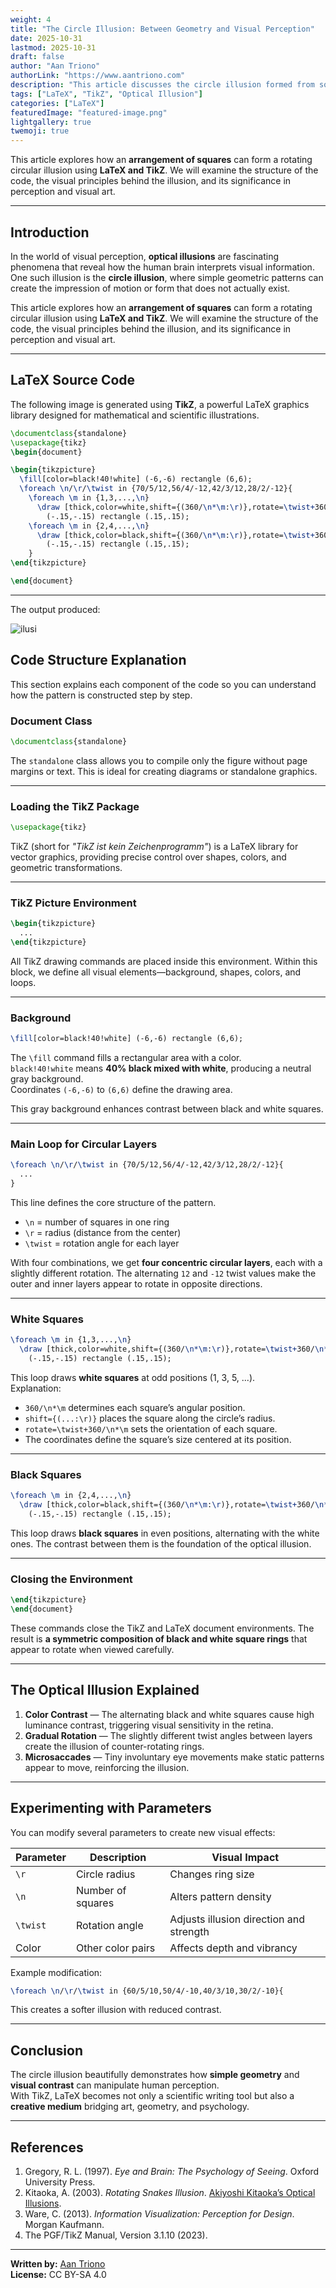 ```yaml
---
weight: 4
title: "The Circle Illusion: Between Geometry and Visual Perception"
date: 2025-10-31
lastmod: 2025-10-31
draft: false
author: "Aan Triono"
authorLink: "https://www.aantriono.com"
description: "This article discusses the circle illusion formed from square arrangements using TikZ in LaTeX, along with the scientific explanation behind the visual perception phenomenon."
tags: ["LaTeX", "TikZ", "Optical Illusion"]
categories: ["LaTeX"]
featuredImage: "featured-image.png"
lightgallery: true
twemoji: true
---
```

This article explores how an **arrangement of squares** can form a rotating circular illusion using **LaTeX and TikZ**. We will examine the structure of the code, the visual principles behind the illusion, and its significance in perception and visual art.

---

<!--more-->

## Introduction

In the world of visual perception, **optical illusions** are fascinating phenomena that reveal how the human brain interprets visual information. One such illusion is the **circle illusion**, where simple geometric patterns can create the impression of motion or form that does not actually exist.

This article explores how an **arrangement of squares** can form a rotating circular illusion using **LaTeX and TikZ**. We will examine the structure of the code, the visual principles behind the illusion, and its significance in perception and visual art.

---

## LaTeX Source Code

The following image is generated using **TikZ**, a powerful LaTeX graphics library designed for mathematical and scientific illustrations.

```latex
\documentclass{standalone}
\usepackage{tikz}
\begin{document}

\begin{tikzpicture}
  \fill[color=black!40!white] (-6,-6) rectangle (6,6);
  \foreach \n/\r/\twist in {70/5/12,56/4/-12,42/3/12,28/2/-12}{
    \foreach \m in {1,3,...,\n}
      \draw [thick,color=white,shift={(360/\n*\m:\r)},rotate=\twist+360/\n*\m]
        (-.15,-.15) rectangle (.15,.15);
    \foreach \m in {2,4,...,\n}
      \draw [thick,color=black,shift={(360/\n*\m:\r)},rotate=\twist+360/\n*\m]
        (-.15,-.15) rectangle (.15,.15);
    }
\end{tikzpicture}

\end{document}
```

---
The output produced:

![ilusi](ilusi.png " Circle or Spiral ")

## Code Structure Explanation

This section explains each component of the code so you can understand how the pattern is constructed step by step.

### **Document Class**
```latex
\documentclass{standalone}
```
The `standalone` class allows you to compile only the figure without page margins or text. This is ideal for creating diagrams or standalone graphics.

---

### **Loading the TikZ Package**
```latex
\usepackage{tikz}
```
TikZ (short for *"TikZ ist kein Zeichenprogramm"*) is a LaTeX library for vector graphics, providing precise control over shapes, colors, and geometric transformations.

---

### **TikZ Picture Environment**
```latex
\begin{tikzpicture}
  ...
\end{tikzpicture}
```
All TikZ drawing commands are placed inside this environment. Within this block, we define all visual elements—background, shapes, colors, and loops.

---

### **Background**
```latex
\fill[color=black!40!white] (-6,-6) rectangle (6,6);
```
The `\fill` command fills a rectangular area with a color.  
`black!40!white` means **40% black mixed with white**, producing a neutral gray background.  
Coordinates `(-6,-6)` to `(6,6)` define the drawing area.

This gray background enhances contrast between black and white squares.

---

### **Main Loop for Circular Layers**
```latex
\foreach \n/\r/\twist in {70/5/12,56/4/-12,42/3/12,28/2/-12}{
  ...
}
```
This line defines the core structure of the pattern.  
- `\n` = number of squares in one ring  
- `\r` = radius (distance from the center)  
- `\twist` = rotation angle for each layer  

With four combinations, we get **four concentric circular layers**, each with a slightly different rotation. The alternating `12` and `-12` twist values make the outer and inner layers appear to rotate in opposite directions.

---

### **White Squares**
```latex
\foreach \m in {1,3,...,\n}
  \draw [thick,color=white,shift={(360/\n*\m:\r)},rotate=\twist+360/\n*\m]
    (-.15,-.15) rectangle (.15,.15);
```
This loop draws **white squares** at odd positions (1, 3, 5, ...).  
Explanation:
- `360/\n*\m` determines each square’s angular position.  
- `shift={(...:\r)}` places the square along the circle’s radius.  
- `rotate=\twist+360/\n*\m` sets the orientation of each square.  
- The coordinates define the square’s size centered at its position.

---

### **Black Squares**
```latex
\foreach \m in {2,4,...,\n}
  \draw [thick,color=black,shift={(360/\n*\m:\r)},rotate=\twist+360/\n*\m]
    (-.15,-.15) rectangle (.15,.15);
```
This loop draws **black squares** in even positions, alternating with the white ones. The contrast between them is the foundation of the optical illusion.

---

### **Closing the Environment**
```latex
\end{tikzpicture}
\end{document}
```
These commands close the TikZ and LaTeX document environments. The result is **a symmetric composition of black and white square rings** that appear to rotate when viewed carefully.

---

## The Optical Illusion Explained

1. **Color Contrast** — The alternating black and white squares cause high luminance contrast, triggering visual sensitivity in the retina.  
2. **Gradual Rotation** — The slightly different twist angles between layers create the illusion of counter-rotating rings.  
3. **Microsaccades** — Tiny involuntary eye movements make static patterns appear to move, reinforcing the illusion.

---

## Experimenting with Parameters

You can modify several parameters to create new visual effects:

| Parameter | Description | Visual Impact |
|------------|-------------|----------------|
| `\r` | Circle radius | Changes ring size |
| `\n` | Number of squares | Alters pattern density |
| `\twist` | Rotation angle | Adjusts illusion direction and strength |
| Color | Other color pairs | Affects depth and vibrancy |

Example modification:
```latex
\foreach \n/\r/\twist in {60/5/10,50/4/-10,40/3/10,30/2/-10}{
```
This creates a softer illusion with reduced contrast.

---

## Conclusion

The circle illusion beautifully demonstrates how **simple geometry** and **visual contrast** can manipulate human perception.  
With TikZ, LaTeX becomes not only a scientific writing tool but also a **creative medium** bridging art, geometry, and psychology.

---

## References

1. Gregory, R. L. (1997). *Eye and Brain: The Psychology of Seeing*. Oxford University Press.  
2. Kitaoka, A. (2003). *Rotating Snakes Illusion*. [Akiyoshi Kitaoka’s Optical Illusions](https://www.ritsumei.ac.jp/~akitaoka/).  
3. Ware, C. (2013). *Information Visualization: Perception for Design*. Morgan Kaufmann.  
4. The PGF/TikZ Manual, Version 3.1.10 (2023).  

---

**Written by:** [Aan Triono](https://www.aantriono.com)  
**License:** CC BY-SA 4.0
